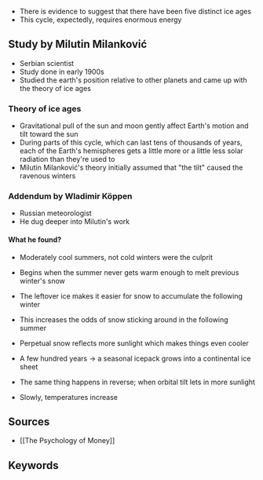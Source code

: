 - There is evidence to suggest that there have been five distinct ice ages
- This cycle, expectedly, requires enormous energy

## Study by Milutin Milanković
- Serbian scientist
- Study done in early 1900s
- Studied the earth's position relative to other planets and came up with the theory of ice ages

### Theory of ice ages
- Gravitational pull of the sun and moon gently affect Earth's motion and tilt toward the sun
- During parts of this cycle, which can last tens of thousands of years, each of the Earth's hemispheres gets a little more or a little less solar radiation than they're used to
- Milutin Milanković's theory initially assumed that "the tilt" caused the ravenous winters

### Addendum by Wladimir Köppen
- Russian meteorologist
- He dug deeper into Milutin's work

#### What he found?
- Moderately cool summers, not cold winters were the culprit
- Begins when the summer never gets warm enough to melt previous winter's snow
- The leftover ice makes it easier for snow to accumulate the following winter
- This increases the odds of snow sticking around in the following summer
- Perpetual snow reflects more sunlight which makes things even cooler
- A few hundred years -> a seasonal icepack grows into a continental ice sheet

- The same thing happens in reverse; when orbital tilt lets in more sunlight
- Slowly, temperatures increase

## Sources
- [[The Psychology of Money]]
## Keywords
